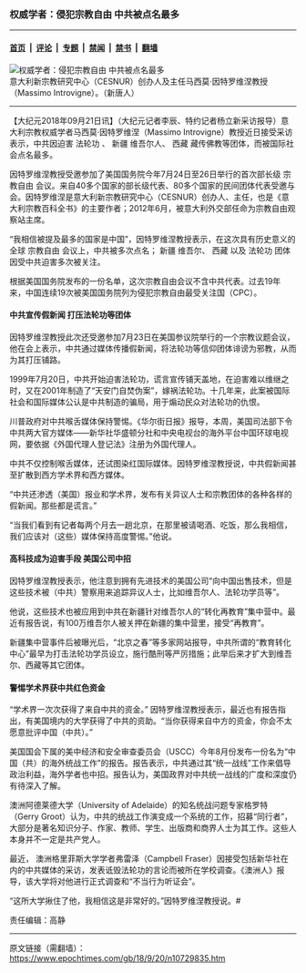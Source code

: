 ### 权威学者：侵犯宗教自由 中共被点名最多

---

#### [首页](../../../..?n10729835) &nbsp;|&nbsp; [评论](../../../../../epoch-comment?n10729835) &nbsp;|&nbsp; [专题](../../../../../epoch-special?n10729835) &nbsp;|&nbsp; [禁闻](../../../../../epoch-news?n10729835) &nbsp;|&nbsp; [禁书](../../../../../books?n10729835) &nbsp;|&nbsp; [翻墙](https://github.com/gfw-breaker/nogfw/blob/master/README.md?n10729835)


<div><img alt="权威学者：侵犯宗教自由 中共被点名最多" class="attachment-djy_600_400 size-djy_600_400 wp-post-image" src="https://i.epochtimes.com/assets/uploads/2018/09/1-89.jpg"/>
<div class="caption">
 意大利新宗教研究中心（CESNUR）创办人及主任马西莫‧因特罗维涅教授（Massimo Introvigne）。（新唐人）
</div></div><hr/><div class="post_content" id="artbody" itemprop="articleBody">
 <!-- article content begin -->
 <p>
  【大纪元2018年09月21日讯】（大纪元记者李辰、特约记者杨立新采访报导）意大利宗教权威学者马西莫‧因特罗维涅（Massimo Introvigne）教授近日接受采访表示，中共因迫害
  <ok href="https://www.epochtimes.com/gb/tag/%E6%B3%95%E8%BD%AE%E5%8A%9F.html">
   法轮功
  </ok>
  、
  <ok href="https://www.epochtimes.com/gb/tag/%E6%96%B0%E7%96%86.html">
   新疆
  </ok>
  维吾尔人、
  <ok href="https://www.epochtimes.com/gb/tag/%E8%A5%BF%E8%97%8F.html">
   西藏
  </ok>
  藏传佛教等团体，而被国际社会点名最多。
 </p>
 <p>
  因特罗维涅教授受邀参加了美国国务院今年7月24日至26日举行的首次部长级
  <ok href="https://www.epochtimes.com/gb/tag/%E5%AE%97%E6%95%99%E8%87%AA%E7%94%B1.html">
   宗教自由
  </ok>
  会议。来自40多个国家的部长级代表、80多个国家的民间团体代表受邀与会。因特罗维涅是意大利新宗教研究中心（CESNUR）创办人、主任，也是《意大利宗教百科全书》的主要作者；2012年6月，被意大利外交部任命为宗教自由观察站主席。
 </p>
 <p>
  “我相信被提及最多的国家是中国”，因特罗维涅教授表示，在这次具有历史意义的全球
  <ok href="https://www.epochtimes.com/gb/tag/%E5%AE%97%E6%95%99%E8%87%AA%E7%94%B1.html">
   宗教自由
  </ok>
  会议上，中共被多次点名；
  <ok href="https://www.epochtimes.com/gb/tag/%E6%96%B0%E7%96%86.html">
   新疆
  </ok>
  维吾尔、
  <ok href="https://www.epochtimes.com/gb/tag/%E8%A5%BF%E8%97%8F.html">
   西藏
  </ok>
  以及
  <ok href="https://www.epochtimes.com/gb/tag/%E6%B3%95%E8%BD%AE%E5%8A%9F.html">
   法轮功
  </ok>
  团体因受中共迫害多次被关注。
 </p>
 <p>
  根据美国国务院发布的一份名单，这次宗教自由会议不含中共代表。过去19年来，中国连续19次被美国国务院列为侵犯宗教自由最受关注国（CPC）。
 </p>
 <h4>
  中共宣传假新闻 打压法轮功等团体
 </h4>
 <p>
  因特罗维涅教授此次还受邀参加7月23日在美国参议院举行的一个宗教议题会议，他在会上表示，中共通过媒体传播假新闻，将法轮功等信仰团体诽谤为邪教，从而为其打压铺路。
 </p>
 <p>
  1999年7月20日，中共开始迫害法轮功，谎言宣传铺天盖地，在迫害难以维继之时，又在2001年制造了“天安门自焚伪案”，嫁祸法轮功。十几年来，此案被国际社会和国际媒体公认是中共制造的骗局，用于煽动民众对法轮功的仇恨。
 </p>
 <p>
 </p>
 <p>
  川普政府对中共喉舌媒体保持警惕。《华尔街日报》报导，本周，美国司法部下令中共两大官方媒体——新华社华盛顿分社和中央电视台的海外平台中国环球电视网，要依据《外国代理人登记法》注册为外国代理人。
 </p>
 <p>
  中共不仅控制喉舌媒体，还试图染红国际媒体。因特罗维涅教授说，中共假新闻甚至扩散到西方学术界和西方媒体。
 </p>
 <p>
  “中共还渗透（美国）报业和学术界，发布有关异议人士和宗教团体的各种各样的假新闻。那些都是谎言。”
 </p>
 <p>
  “当我们看到有记者每两个月去一趟北京，在那里被请喝酒、吃饭，那么我相信，我们应该对（这些）媒体保持高度警惕。”他说。
 </p>
 <h4>
  高科技成为迫害手段 美国公司中招
 </h4>
 <p>
  因特罗维涅教授表示，他注意到拥有先进技术的美国公司“向中国出售技术，但是这些技术被（中共）警察用来追踪异议人士，比如维吾尔人、法轮功学员等”。
 </p>
 <p>
  他说，这些技术也被应用到中共在新疆针对维吾尔人的“转化再教育”集中营中。最近有报告说，有100万维吾尔人被关押在新疆的集中营里，接受“再教育”。
 </p>
 <p>
  新疆集中营事件后被曝光后，“北京之春”等多家网站报导，中共所谓的“教育转化中心”最早为打击法轮功学员设立，施行酷刑等严厉措施；此举后来才扩大到维吾尔、西藏等其它团体。
 </p>
 <h4>
  警惕学术界获中共红色资金
 </h4>
 <p>
  “学术界一次次获得了来自中共的资金。” 因特罗维涅教授表示，最近也有报告指出，有美国境内的大学获得了中共的资助。“当你获得来自中方的资金，你会不太愿意批评中国（中共）。”
 </p>
 <p>
  美国国会下属的美中经济和安全审查委员会（USCC）今年8月份发布一份名为“中国（共）的海外统战工作”的报告。报告表示，中共通过其“统一战线”工作来倡导政治利益，海外学者也中招。报告认为，美国政界对中共统一战线的广度和深度仍有待深入了解。
 </p>
 <p>
  澳洲阿德莱德大学（University of Adelaide）的知名统战问题专家格罗特（Gerry Groot）认为，中共的统战工作演变成一个系统的工作，招募“同行者”，大部分是著名知识分子、作家、教师、学生、出版商和商界人士为其工作。这些人本身并不一定是共产党人。
 </p>
 <p>
  最近， 澳洲格里菲斯大学学者弗雷泽（Campbell Fraser）因接受包括新华社在内的中共媒体的采访，发表诋毁法轮功的言论而被所在学校调查。《澳洲人》报导，该大学将对他进行正式调查和“不当行为听证会”。
 </p>
 <p>
  “这所大学揪住了他，我相信这是非常好的。”因特罗维涅教授说。#
 </p>
 <p>
  责任编辑：高静
 </p>
 <!-- article content end -->
 <div id="below_article_ad">
 </div>
</div>


---

原文链接（需翻墙）：https://www.epochtimes.com/gb/18/9/20/n10729835.htm